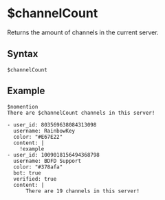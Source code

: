 # $channelCount
Returns the amount of channels in the current server.


## Syntax
```
$channelCount
```
## Example
```
$nomention
There are $channelCount channels in this server!
```

```discord yaml
- user_id: 803569638084313098
  username: RainbowKey
  color: "#E67E22"
  content: |
    !example
- user_id: 1009018156494368798
  username: BDFD Support
  color: "#378afa"
  bot: true
  verified: true
  content: |
      There are 19 channels in this server!
```
